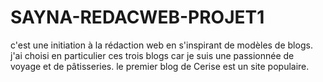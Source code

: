 # SAYNA-REDACWEB-PROJET1
c'est une initiation à la rédaction web en s'inspirant de modèles de blogs.
j'ai choisi en particulier ces trois blogs car je suis une passionnée de voyage et de pâtisseries.
le premier blog de Cerise est un site populaire.
